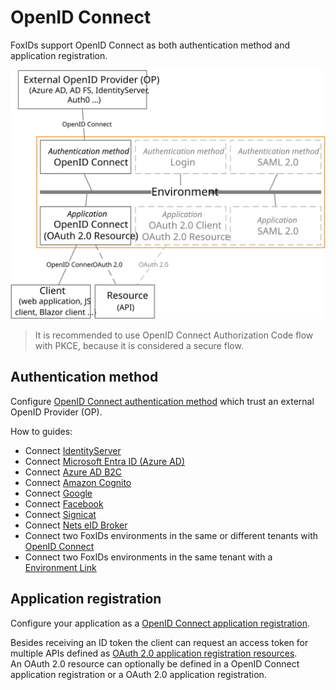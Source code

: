 ﻿# OpenID Connect

FoxIDs support OpenID Connect as both authentication method and application registration.

![FoxIDs OpenID Connect](images/connections-oidc.svg)

> It is recommended to use OpenID Connect Authorization Code flow with PKCE, because it is considered a secure flow.

## Authentication method

Configure [OpenID Connect authentication method](auth-method-oidc.md) which trust an external OpenID Provider (OP).

How to guides:

- Connect [IdentityServer](auth-method-howto-oidc-identityserver.md)
- Connect [Microsoft Entra ID (Azure AD)](auth-method-howto-oidc-microsoft-entra-id.md) 
- Connect [Azure AD B2C](auth-method-howto-oidc-azure-ad-b2c.md) 
- Connect [Amazon Cognito](auth-method-howto-oidc-amazon-cognito.md)
- Connect [Google](auth-method-howto-oidc-google.md)
- Connect [Facebook](auth-method-howto-oidc-facebook.md)
- Connect [Signicat](auth-method-howto-oidc-signicat.md)
- Connect [Nets eID Broker](auth-method-howto-oidc-nets-eid-broker.md)
- Connect two FoxIDs environments in the same or different tenants with [OpenID Connect](howto-oidc-foxids.md)
- Connect two FoxIDs environments in the same tenant with a [Environment Link](howto-environmentlink-foxids.md)

## Application registration

Configure your application as a [OpenID Connect application registration](app-reg-oidc.md).

Besides receiving an ID token the client can request an access token for multiple APIs defined as [OAuth 2.0 application registration resources](app-reg-oauth-2.0.md#oauth-20-resource).  
An OAuth 2.0 resource can optionally be defined in a OpenID Connect application registration or a OAuth 2.0 application registration.

